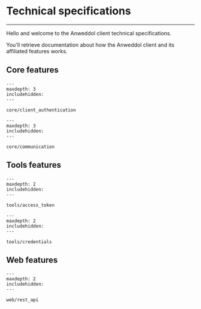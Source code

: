 # Technical specifications
---

Hello and welcome to the Anweddol client technical specifications.

You'll retrieve documentation about how the Anweddol client and its affiliated features works.

## Core features

```{toctree}
---
maxdepth: 3
includehidden:
---

core/client_authentication
```

```{toctree}
---
maxdepth: 3
includehidden:
---

core/communication
```

## Tools features

```{toctree}
---
maxdepth: 2
includehidden:
---

tools/access_token
```

```{toctree}
---
maxdepth: 2
includehidden:
---

tools/credentials
```

## Web features

```{toctree}
---
maxdepth: 2
includehidden:
---

web/rest_api
```

